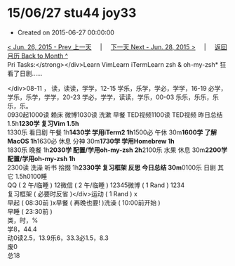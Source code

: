 # 15/06/27 stu44 joy33

* Created on 2015-06-27 00:00:00

[&lt; Jun. 26, 2015 - Prev 上一天](d26.md)     \|     [下一天 Next - Jun. 28, 2015 &gt;](d28.md)     \|     [返回月历 Back to Month ^](index.md)   
Pri Tasks:&lt;/strong&gt;&lt;/div&gt;Learn VimLearn iTermLearn zsh & oh-my-zsh\* 狂看了日剧……  
  
&lt;/div&gt;08-11 ， 读，读读，学学，12-15 学乐，乐学，学必，学学，16-19 必学，学乐，乐学，学学，20-23 学必，学学，读读，学乐，00-03 乐乐，乐乐，乐乐，乐。  
0930起1000读 赖床 微博1030读 洗漱 早餐 TED视频1100读 TED视频 昨日总结 1.5h**1230学 复习Vim 1.5h**  
1330乐 看日剧 午餐 1h**1430学 学用iTerm2 1h**1500必 午休 30m**1600学 了解MacOS 1h**1630必 休息 分神 30m**1730学 学用Homebrew 1h**  
1830乐 晚餐 1h**2030学 配置/学用oh-my-zsh 2h**2100乐 水果 休息 30m**2200学 配置/学用oh-my-zsh 1h**  
2300读 洗澡 听书 拾掇 1h**2330学 复习框架 反思 今日总结 30m**0100乐 日剧 其它 1.5h0100睡  
QQ \( 2 午/临睡 \) 12微信 \( 2 午/临睡 \) 12345微博 \( 1 Rand \) 1234  
复习框架 \( 必要时反省 \)&lt;/div&gt;运动 \( 1 Rand \) x  
早起 \( 08:30前 \)x早餐 \( 再晚也要! \)洗澡 \( 10:00前开始 \)  
早睡 \( 23:30前 \)  
类，时，%  
学8，44.4  
动0读2.5，13.9乐6，33.3必1.5，8.3  
废0  
总18

